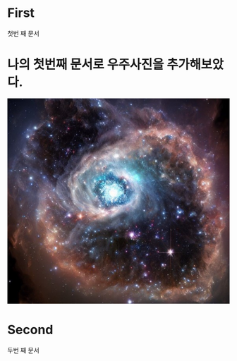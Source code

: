 # First
첫번 째 문서
<h1>나의 첫번째 문서로 우주사진을 추가해보았다.</h1>

![space.png](https://github.com/JwCho1/First/blob/main/img/space.png)

# Second
두번 째 문서
